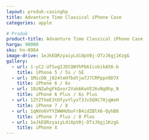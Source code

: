 ```yaml
---
layout: produk-casinghp
title: Advanture Time Classical iPhone Case
categories: apple

# Produk
product-title: Advanture Time Classical iPhone Case
harga: 90000
sku: hn-0984
image-drive: 1eJkEQRzyaiyLdi8pV0j-DTzJ6gj1KzgG
gallery:
  - url: 1-yC2-UfSvgIJDCQWYhPb6IcvbikA56-b
    title: iPhone 5 / 5s / SE
  - url: 1MicO8_j024teH7bdtjw7J7CRPppn9D7X
    title: iPhone 6 / 6s
  - url: 10zN2whgFkQxor2Vak6KwVE26vNg0hp_N
    title: iPhone 6 Plus / 6s Plus
  - url: 1ZYZfXeE3tOfyvYlyxT3Jv5Q9C70jqWxH
    title: iPhone 7 / 8
  - url: 1qNVo6VYYIWWHUboFrB4idZBlX6-QyhB8
    title: iPhone 7 Plus / 8 Plus
  - url: 1eJkEQRzyaiyLdi8pV0j-DTzJ6gj1KzgG
    title: iPhone X
---
```

